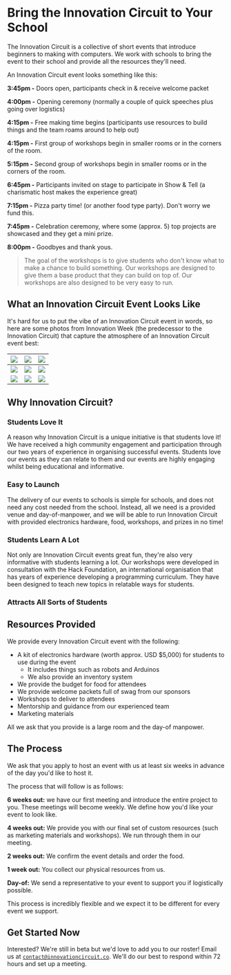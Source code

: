 <h1> Bring the Innovation Circuit to Your School </h1>

The Innovation Circuit is a collective of short events that introduce beginners to making with computers. We work with schools to bring the event to their school and provide all the resources they'll need.

An Innovation Circuit event looks something like this:

**3:45pm -** Doors open, participants check in & receive welcome packet

**4:00pm -** Opening ceremony (normally a couple of quick speeches plus going over logistics)

**4:15pm -** Free making time begins (participants use resources to build things and the team roams around to help out)

**4:15pm -** First group of workshops begin in smaller rooms or in the corners of the room. 

**5:15pm -** Second group of workshops begin in smaller rooms or in the corners of the room. 

**6:45pm -** Participants invited on stage to participate in Show & Tell (a charismatic host makes the experience great)

**7:15pm -** Pizza party time! (or another food type party). Don't worry we fund this.

**7:45pm -** Celebration ceremony, where some (approx. 5) top projects are showcased and they get a mini prize.

**8:00pm -** Goodbyes and thank yous. 

> The goal of the workshops is to give students who don't know what to make a chance to build something. Our workshops are designed to give them a base product that they can build on top of. Our workshops are also designed to be very easy to run.

## What an Innovation Circuit Event Looks Like

It's hard for us to put the vibe of an Innovation Circuit event in words, so here are some photos from Innovation Week (the predecessor to the Innovation Circuit) that capture the atmosphere of an Innovation Circuit event best:


|![](https://cloud-okol6b1vm-hack-club-bot.vercel.app/0gems_innovation_week-2763-min.jpg)  | ![](https://cloud-okol6b1vm-hack-club-bot.vercel.app/1gems_innovation_week-2831-min.jpg) |![](https://cloud-okol6b1vm-hack-club-bot.vercel.app/2gems_innovation_week-2754-min.jpg)  |
|--|--|--|
| ![](https://cloud-qmweg7d8y-hack-club-bot.vercel.app/0screenshot_2021-04-05_at_7.25.05_pm.png) |![](https://cloud-qmweg7d8y-hack-club-bot.vercel.app/1screenshot_2021-04-05_at_7.24.29_pm.png)  | ![](https://cloud-qmweg7d8y-hack-club-bot.vercel.app/2screenshot_2021-04-05_at_7.23.57_pm.png) |
| ![](https://cloud-qmweg7d8y-hack-club-bot.vercel.app/3screenshot_2021-04-05_at_7.23.42_pm.png) | ![](https://cloud-qmweg7d8y-hack-club-bot.vercel.app/4screenshot_2021-04-05_at_7.23.14_pm.png) | ![](https://cloud-qmweg7d8y-hack-club-bot.vercel.app/5screenshot_2021-04-05_at_7.22.11_pm.png) |

## Why Innovation Circuit?

### Students Love It

A reason why Innovation Circuit is a unique initiative is that students love it! We have received a high community engagement and participation through our two years of experience in organising successful events. Students love our events as they can relate to them and our events are highly engaging whilst being educational and informative.

### Easy to Launch

The delivery of our events to schools is simple for schools, and does not need any cost needed from the school. Instead, all we need is a provided venue and day-of-manpower, and we will be able to run Innovation Circuit with provided electronics hardware, food, workshops, and prizes in no time!

### Students Learn A Lot

Not only are Innovation Circuit events great fun, they're also very informative with students learning a lot. Our workshops were developed in consultation with the Hack Foundation, an international organisation that has years of experience developing a programming curriculum. They have been designed to teach new topics in relatable ways for students.

### Attracts All Sorts of Students

## Resources Provided

We provide every Innovation Circuit event with the following:

- A kit of electronics hardware (worth approx. USD $5,000) for students to use during the event
  - It includes things such as robots and Arduinos
  - We also provide an inventory system
- We provide the budget for food for attendees
- We provide welcome packets full of swag from our sponsors
- Workshops to deliver to attendees
- Mentorship and guidance from our experienced team
- Marketing materials

All we ask that you provide is a large room and the day-of manpower. 

## The Process

We ask that you apply to host an event with us at least six weeks in advance of the day you'd like to host it.

The process that will follow is as follows:

**6 weeks out:** we have our first meeting and introduce the entire project to you. These meetings will become weekly. We define how you'd like your event to look like. 

**4 weeks out:** We provide you with our final set of custom resources (such as marketing materials and workshops). We run through them in our meeting.

**2 weeks out:** We confirm the event details and order the food.

**1 week out:** You collect our physical resources from us.

**Day-of:** We send a representative to your event to support you if logistically possible.

This process is incredibly flexible and we expect it to be different for every event we support.

## Get Started Now

Interested? We're still in beta but we'd love to add you to our roster! Email us at [`contact@innovationcircuit.co`](mailto:contact@innovationcircuit.co). We'll do our best to respond within 72 hours and set up a meeting.
